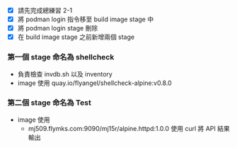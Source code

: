 - [x] 請先完成總練習 2-1
- [x] 將 podman login 指令移至 build image stage 中
- [x] 將 podman login stage 刪除
- [x] 在 build image stage 之前新增兩個 stage

### 第一個 stage 命名為 shellcheck
* 負責檢查 invdb.sh 以及 inventory
* image 使用 quay.io/flyangel/shellcheck-alpine:v0.8.0
### 第二個 stage 命名為 Test
* image 使用
  * mj509.flymks.com:9090/mj15r/alpine.httpd:1.0.0
使用 curl 將 API 結果輸出

